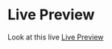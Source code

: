 # Live Preview
Look at this live [Live Preview](https://htmlpreview.github.io/?https://github.com/villa-mark/official-portfolio/blob/main/portfolio-1/index.htm)
